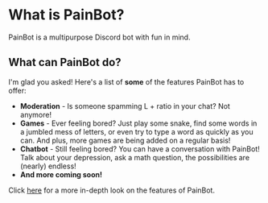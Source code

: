 # What is PainBot?

PainBot is a multipurpose Discord bot with fun in mind.

## What can PainBot do?

I'm glad you asked! Here's a list of **some** of the features PainBot has to offer:

- **Moderation** - Is someone spamming L + ratio in your chat? Not anymore!
- **Games** - Ever feeling bored? Just play some snake, find some words in a jumbled mess of letters, or even try to type a word as quickly as you can. And plus, more games are being added on a regular basis!
- **Chatbot** - Still feeling bored? You can have a conversation with PainBot! Talk about your depression, ask a math question, the possibilities are (nearly) endless!
- **And more coming soon!**

Click [here](/introduction/features.md) for a more in-depth look on the features of PainBot.
